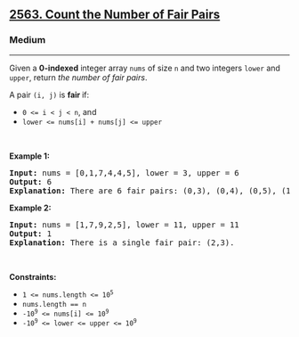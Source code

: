 <h2><a href="https://leetcode.com/problems/count-the-number-of-fair-pairs/">2563. Count the Number of Fair Pairs</a></h2><h3>Medium</h3><hr><div style="user-select: auto;"><p style="user-select: auto;">Given a <strong style="user-select: auto;">0-indexed</strong> integer array <code style="user-select: auto;">nums</code> of size <code style="user-select: auto;">n</code> and two integers <code style="user-select: auto;">lower</code> and <code style="user-select: auto;">upper</code>, return <em style="user-select: auto;">the number of fair pairs</em>.</p>

<p style="user-select: auto;">A pair <code style="user-select: auto;">(i, j)</code> is <b style="user-select: auto;">fair </b>if:</p>

<ul style="user-select: auto;">
	<li style="user-select: auto;"><code style="user-select: auto;">0 &lt;= i &lt; j &lt; n</code>, and</li>
	<li style="user-select: auto;"><code style="user-select: auto;">lower &lt;= nums[i] + nums[j] &lt;= upper</code></li>
</ul>

<p style="user-select: auto;">&nbsp;</p>
<p style="user-select: auto;"><strong class="example" style="user-select: auto;">Example 1:</strong></p>

<pre style="user-select: auto;"><strong style="user-select: auto;">Input:</strong> nums = [0,1,7,4,4,5], lower = 3, upper = 6
<strong style="user-select: auto;">Output:</strong> 6
<strong style="user-select: auto;">Explanation:</strong> There are 6 fair pairs: (0,3), (0,4), (0,5), (1,3), (1,4), and (1,5).
</pre>

<p style="user-select: auto;"><strong class="example" style="user-select: auto;">Example 2:</strong></p>

<pre style="user-select: auto;"><strong style="user-select: auto;">Input:</strong> nums = [1,7,9,2,5], lower = 11, upper = 11
<strong style="user-select: auto;">Output:</strong> 1
<strong style="user-select: auto;">Explanation:</strong> There is a single fair pair: (2,3).
</pre>

<p style="user-select: auto;">&nbsp;</p>
<p style="user-select: auto;"><strong style="user-select: auto;">Constraints:</strong></p>

<ul style="user-select: auto;">
	<li style="user-select: auto;"><code style="user-select: auto;">1 &lt;= nums.length &lt;= 10<sup style="user-select: auto;">5</sup></code></li>
	<li style="user-select: auto;"><code style="user-select: auto;">nums.length == n</code></li>
	<li style="user-select: auto;"><code style="user-select: auto;"><font face="monospace" style="user-select: auto;">-10<sup style="user-select: auto;">9</sup></font>&nbsp;&lt;= nums[i] &lt;= 10<sup style="user-select: auto;">9</sup></code></li>
	<li style="user-select: auto;"><code style="user-select: auto;"><font face="monospace" style="user-select: auto;">-10<sup style="user-select: auto;">9</sup>&nbsp;&lt;= lower &lt;= upper &lt;= 10<sup style="user-select: auto;">9</sup></font></code></li>
</ul>
</div>